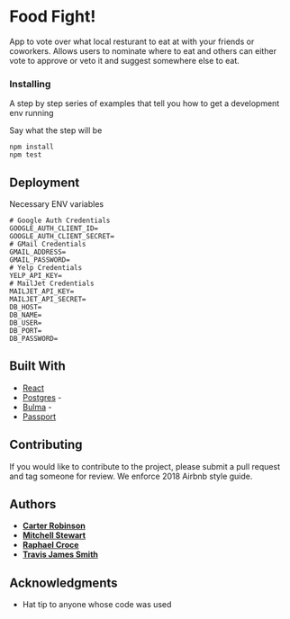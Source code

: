 # Food Fight!

App to vote over what local resturant to eat at with your friends or coworkers. Allows users to nominate where to eat and others can either vote to approve or veto it and suggest somewhere else to eat.

### Installing

A step by step series of examples that tell you how to get a development env running

Say what the step will be

```
npm install
npm test
```

## Deployment

Necessary ENV variables

```
# Google Auth Credentials
GOOGLE_AUTH_CLIENT_ID=
GOOGLE_AUTH_CLIENT_SECRET=
# GMail Credentials
GMAIL_ADDRESS=
GMAIL_PASSWORD=
# Yelp Credentials
YELP_API_KEY=
# MailJet Credentials
MAILJET_API_KEY=
MAILJET_API_SECRET=
DB_HOST=
DB_NAME=
DB_USER=
DB_PORT=
DB_PASSWORD=
```

## Built With

- [React](https://reactjs.org/)
- [Postgres](https://www.postgresql.org/) -
- [Bulma](https://bulma.io/) -
- [Passport](http://www.passportjs.org/)

## Contributing

If you would like to contribute to the project, please submit a pull request and tag someone for review. We enforce 2018 Airbnb style guide.

## Authors

- [**Carter Robinson**](https://github.com/ctrobins)
- [**Mitchell Stewart**](https://github.com/mitchstewart08)
- [**Raphael Croce**](https://github.com/riffryder)
- [**Travis James Smith**](https://github.com/Trajamsmith)

## Acknowledgments

- Hat tip to anyone whose code was used
